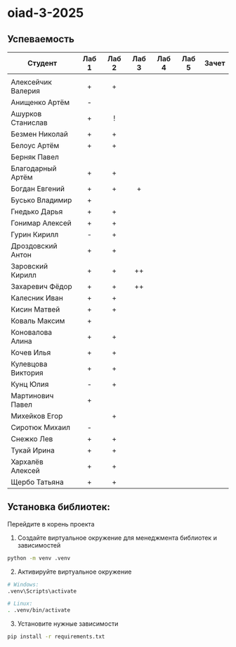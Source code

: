 # oiad-3-2025

## Успеваемость

| Студент            | Лаб 1 | Лаб 2 | Лаб 3 | Лаб 4 | Лаб 5 | Зачет |
| ------------------ | :---: | :---: | :---: | :---: | :---: | :---: |
|                    |       |       |       |       |       |       |
| Алексейчик Валерия |   +   |   +   |       |       |       |       |
| Анищенко Артём     |   -   |       |       |       |       |       |
| Ашурков Станислав  |   +   |   !   |       |       |       |       |
| Безмен Николай     |   +   |   +   |       |       |       |       |
| Белоус Артём       |   +   |   +   |       |       |       |       |
| Берняк Павел       |       |       |       |       |       |       |
| Благодарный Артём  |   +   |   +   |       |       |       |       |
| Богдан Евгений     |   +   |   +   |   +   |       |       |       |
| Бусько Владимир    |   +   |       |       |       |       |       |
| Гнедько Дарья      |   +   |   +   |       |       |       |       |
| Гонимар Алексей    |   +   |   +   |       |       |       |       |
| Гурин Кирилл       |   -   |   +   |       |       |       |       |
| Дроздовский Антон  |   +   |   +   |       |       |       |       |
| Заровский Кирилл   |   +   |   +   |   ++  |       |       |       |
| Захаревич Фёдор    |   +   |   +   |   ++  |       |       |       |
| Калесник Иван      |   +   |   +   |       |       |       |       |
| Кисин Матвей       |   +   |   +   |       |       |       |       |
| Коваль Максим      |   +   |       |       |       |       |       |
| Коновалова Алина   |   +   |   +   |       |       |       |       |
| Кочев Илья         |   +   |   +   |       |       |       |       |
| Кулевцова Виктория |   +   |   +   |       |       |       |       |
| Кунц Юлия          |   -   |   +   |       |       |       |       |
| Мартинович Павел   |   +   |       |       |       |       |       |
| Михейков Егор      |       |   +   |       |       |       |       |
| Сиротюк Михаил     |   -   |       |       |       |       |       |
| Снежко Лев         |   +   |   +   |       |       |       |       |
| Тукай Ирина        |   +   |   +   |       |       |       |       |
| Хархалёв Алексей   |   +   |   +   |       |       |       |       |
| Щербо Татьяна      |   +   |   +   |       |       |       |       |


## Установка библиотек:

Перейдите в корень проекта
1. Создайте виртуальное окружение для менеджмента библиотек и зависимостей
```bash
python -m venv .venv
```
2. Активируйте виртуальное окружение
```bash
# Windows:
.venv\Scripts\activate

# Linux:
. .venv/bin/activate
```
3. Установите нужные зависимости
```bash
pip install -r requirements.txt
```
